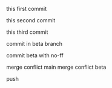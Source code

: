 this first commit

this second commit

this third commit

commit in beta branch

commit beta with no-ff

merge conflict main
merge conflict beta

push
